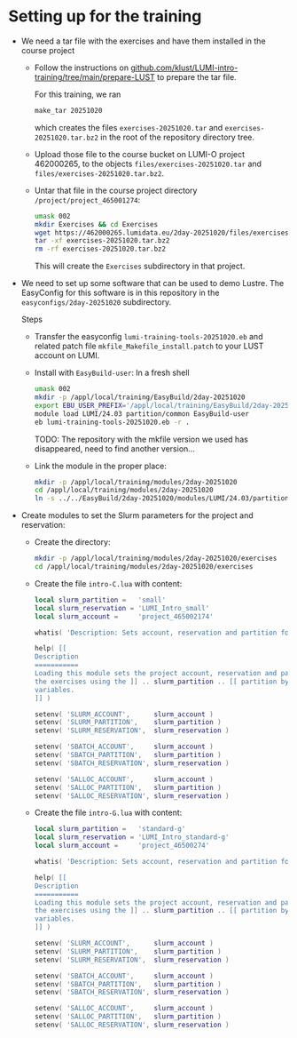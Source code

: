 # Setting up for the training

-   We need a tar file with the exercises and have them installed in the course project

    -   Follow the instructions on 
        [github.com/klust/LUMI-intro-training/tree/main/prepare-LUST](https://github.com/klust/LUMI-intro-training/tree/main/prepare-LUST)
        to prepare the tar file.

        For this training, we ran

        ``` bash
        make_tar 20251020
        ```

        which creates the files `exercises-20251020.tar` and `exercises-20251020.tar.bz2` in the root of
        the repository directory tree.

    -   Upload those file to the course bucket on LUMI-O project 462000265, to the objects
        `files/exercises-20251020.tar` and `files/exercises-20251020.tar.bz2`.

    -   Untar that file in the course project directory `/project/project_465001274`:
  
        ``` bash
        umask 002
        mkdir Exercises && cd Exercises
        wget https://462000265.lumidata.eu/2day-20251020/files/exercises-20251020.tar.bz2
        tar -xf exercises-20251020.tar.bz2
        rm -rf exercises-20251020.tar.bz2
        ```

        This will create the `Exercises` subdirectory in that project.

-   We need to set up some software that can be used to demo Lustre.
    The EasyConfig for this software is in this repository in the `easyconfigs/2day-20251020` subdirectory.

    Steps

    -   Transfer the easyconfig `lumi-training-tools-20251020.eb` and related patch file 
        `mkfile_Makefile_install.patch` to your LUST account on LUMI.

    -   Install with `EasyBuild-user`: In a fresh shell

        ``` bash
        umask 002
        mkdir -p /appl/local/training/EasyBuild/2day-20251020
        export EBU_USER_PREFIX='/appl/local/training/EasyBuild/2day-20251020'
        module load LUMI/24.03 partition/common EasyBuild-user
        eb lumi-training-tools-20251020.eb -r .
        ```

        TODO: The repository with the mkfile version we used has disappeared, need to find another
        version...

    -   Link the module in the proper place:

        ``` bash
        mkdir -p /appl/local/training/modules/2day-20251020
        cd /appl/local/training/modules/2day-20251020
        ln -s ../../EasyBuild/2day-20251020/modules/LUMI/24.03/partition/common/
        ```
    
-   Create modules to set the Slurm parameters for the project and reservation:

    -   Create the directory:

        ``` bash
        mkdir -p /appl/local/training/modules/2day-20251020/exercises
        cd /appl/local/training/modules/2day-20251020/exercises
        ```

    -   Create the file `intro-C.lua` with content:

        ``` lua
        local slurm_partition =   'small'
        local slurm_reservation = 'LUMI_Intro_small'
        local slurm_account =     'project_465002174'

        whatis( 'Description: Sets account, reservation and partition for exercises using the ' .. slurm_partition .. ' partition.' )

        help( [[
        Description
        ===========
        Loading this module sets the project account, reservation and partition for
        the exercises using the ]] .. slurm_partition .. [[ partition by using Slurm environment
        variables.
        ]] )

        setenv( 'SLURM_ACCOUNT',      slurm_account )
        setenv( 'SLURM_PARTITION',    slurm_partition )
        setenv( 'SLURM_RESERVATION',  slurm_reservation )

        setenv( 'SBATCH_ACCOUNT',     slurm_account )
        setenv( 'SBATCH_PARTITION',   slurm_partition )
        setenv( 'SBATCH_RESERVATION', slurm_reservation )

        setenv( 'SALLOC_ACCOUNT',     slurm_account )
        setenv( 'SALLOC_PARTITION',   slurm_partition )
        setenv( 'SALLOC_RESERVATION', slurm_reservation )
        ```

    -   Create the file `intro-G.lua` with content:

        ``` lua
        local slurm_partition =   'standard-g'
        local slurm_reservation = 'LUMI_Intro_standard-g'
        local slurm_account =     'project_46500274'

        whatis( 'Description: Sets account, reservation and partition for exercises using the ' .. slurm_partition .. ' partition.' )

        help( [[
        Description
        ===========
        Loading this module sets the project account, reservation and partition for
        the exercises using the ]] .. slurm_partition .. [[ partition by using Slurm environment
        variables.
        ]] )

        setenv( 'SLURM_ACCOUNT',      slurm_account )
        setenv( 'SLURM_PARTITION',    slurm_partition )
        setenv( 'SLURM_RESERVATION',  slurm_reservation )

        setenv( 'SBATCH_ACCOUNT',     slurm_account )
        setenv( 'SBATCH_PARTITION',   slurm_partition )
        setenv( 'SBATCH_RESERVATION', slurm_reservation )

        setenv( 'SALLOC_ACCOUNT',     slurm_account )
        setenv( 'SALLOC_PARTITION',   slurm_partition )
        setenv( 'SALLOC_RESERVATION', slurm_reservation )
        ```

